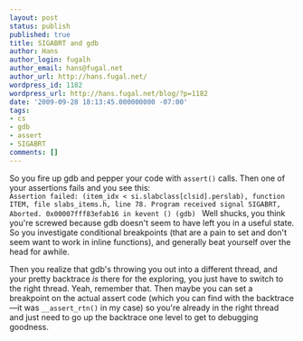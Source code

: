 ```yaml
---
layout: post
status: publish
published: true
title: SIGABRT and gdb
author: Hans
author_login: fugalh
author_email: hans@fugal.net
author_url: http://hans.fugal.net/
wordpress_id: 1182
wordpress_url: http://hans.fugal.net/blog/?p=1182
date: '2009-09-28 18:13:45.000000000 -07:00'
tags:
- cs
- gdb
- assert
- SIGABRT
comments: []
---
```

So you fire up gdb and pepper your code with <code>assert()</code> calls. Then one of your assertions fails and you see this:
<code>
Assertion failed: (item_idx < si.slabclass[clsid].perslab), function ITEM, file slabs_items.h, line 78.
Program received signal SIGABRT, Aborted.
0x00007fff83efab16 in kevent ()
(gdb)
</code>
Well shucks, you think you're screwed because gdb doesn't seem to have left you in a useful state. So you investigate conditional breakpoints (that are a pain to set and don't seem want to work in inline functions), and generally beat yourself over the head for awhile.

Then you realize that gdb's throwing you out into a different thread, and your pretty backtrace <em>is</em> there for the exploring, you just have to switch to the right thread. Yeah, remember that. Then maybe you can set a breakpoint on the actual assert code (which you can find with the backtrace—it was <code>__assert_rtn()</code> in my case) so you're already in the right thread and just need to go up the backtrace one level to get to debugging goodness.
